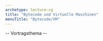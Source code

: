 ```yaml
---
archetype: lecture-cg
title: "Bytecode und Virtuelle Maschinen"
menuTitle: "Bytecode/VM"
---
```



-- Vortragsthema --

<!-- Material in alter Veranstaltung vorhanden -->
